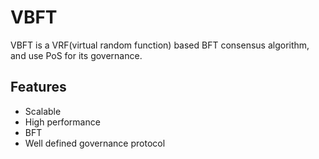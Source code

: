 

# VBFT

VBFT is a VRF(virtual random function) based BFT consensus algorithm, and use PoS for its governance.

## Features

- Scalable
- High performance
- BFT
- Well defined governance protocol




